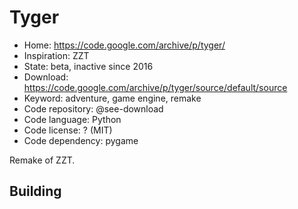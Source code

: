 # Tyger

- Home: https://code.google.com/archive/p/tyger/
- Inspiration: ZZT
- State: beta, inactive since 2016
- Download: https://code.google.com/archive/p/tyger/source/default/source
- Keyword: adventure, game engine, remake
- Code repository: @see-download
- Code language: Python
- Code license: ? (MIT)
- Code dependency: pygame

Remake of ZZT.

## Building
